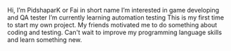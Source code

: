 Hi, I’m PidshaparK or Fai in short name
I’m interested in game developing and QA tester
I’m currently learning automation testing
This is my first time to start my own project. My friends motivated me to do something about coding and testing.
Can't wait to improve my programming language skills and learn something new.

<!---
PidshaparK/PidshaparK is a ✨ special ✨ repository because its `README.md` (this file) appears on your GitHub profile.
You can click the Preview link to take a look at your changes.
--->
